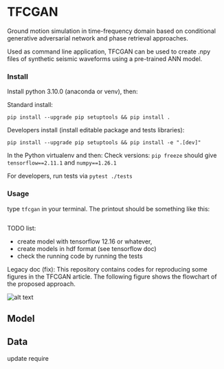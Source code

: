 # TFCGAN

Ground motion simulation in time-frequency domain based on conditional 
generative adversarial network and phase retrieval approaches. 

Used as command line application, TFCGAN can be used to create .npy files
of synthetic seismic waveforms using a pre-trained ANN model.


### Install

Install python 3.10.0 (anaconda or venv), then:

Standard install:
```commandline
pip install --upgrade pip setuptools && pip install .
```

Developers install (install editable package and tests libraries):
```commandline
pip install --upgrade pip setuptools && pip install -e ".[dev]"
```

In the Python virtualenv and then:
Check versions: `pip freeze` should give `tensorflow==2.11.1` and `numpy==1.26.1`

For developers, run tests via `pytest ./tests`


### Usage

type `tfcgan` in your terminal. The printout should be something like this:
```commandline

```


TODO list:
- create model with tensorflow 12.16 or whatever,
- create models in hdf format (see tensorflow doc)
- check the running code by running the tests


Legacy doc (fix):
This repository contains codes for reproducing some figures in the TFCGAN article. 
The following figure shows the flowchart of the proposed approach. 



![alt text](./fig/Flowchart.jpg?raw=true)

## Model

## Data 

update require
